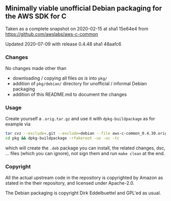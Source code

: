 
## Minimally viable unofficial Debian packaging for the AWS SDK for C

Taken as a complete snapshot on 2020-02-15 at sha1 15e64e4 from
https://github.com/awslabs/aws-c-common

Updated 2020-07-09 with release 0.4.48 sha1 48aafc6

### Changes

No changes made other than

- downloading / copying all files _as is_ into `pkg/`
- addition of `pkg/debian/` directory for unofficial / informal Debian packaging
- addition of this README.md to document the changes

### Usage

Create yourself a `.orig.tar.gz` and use it with `dpkg-buildpackage` as for example via 

```sh
tar cvz --exclude=.git --exclude=debian --file aws-c-common_0.4.30.orig.tar.gz pkg/
cd pkg && dpkg-buildpackage -rfakeroot -us -uc -tc
```

which will create the `.deb` package you can install, the related
changes, dsc, ... files (which you can ignore), not sign them and run
`make clean` at the end.

### Copyright

All the actual upstream code in the repository is copyrighted by
Amazon as stated in the their repository, and licensed under Apache-2.0.

The Debian packaging is copyright Dirk Eddelbuettel and GPL'ed as usual.

